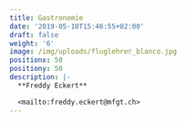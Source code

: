 ```yaml
---
title: Gastronomie
date: '2019-05-10T15:46:55+02:00'
draft: false
weight: '6'
image: /img/uploads/fluglehrer_blanco.jpg
positionx: 50
positiony: 50
description: |-
  **Freddy Eckert**

  <mailto:freddy.eckert@mfgt.ch>
---
```


